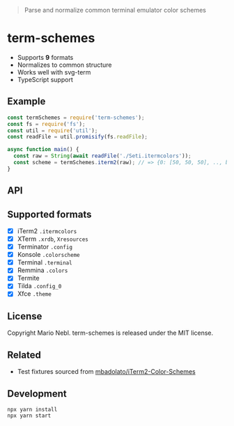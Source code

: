 > Parse and normalize common terminal emulator color schemes

# term-schemes

* Supports **9** formats
* Normalizes to common structure
* Works well with svg-term
* TypeScript support

## Example

```js
const termSchemes = require('term-schemes');
const fs = require('fs');
const util = require('util');
const readFile = util.promisify(fs.readFile);

async function main() {
  const raw = String(await readFile('./Seti.itermcolors'));
  const scheme = termSchemes.iterm2(raw); // => {0: [50, 50, 50], .., background: [17, 18, 19]}
}

```

## API

## Supported formats

* [x] iTerm2 `.itermcolors`
* [x] XTerm `.xrdb`, `Xresources`
* [x] Terminator `.config`
* [x] Konsole `.colorscheme`
* [x] Terminal `.terminal`
* [x] Remmina `.colors`
* [x] Termite ` `
* [x] Tilda `.config_0`
* [x] Xfce `.theme`

## License

Copyright Mario Nebl. term-schemes is released under the MIT license.

## Related

* Test fixtures sourced from [mbadolato/iTerm2-Color-Schemes](https://github.com/mbadolato/iTerm2-Color-Schemes)

## Development

```
npx yarn install
npx yarn start
```

